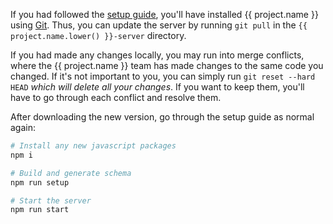 If you had followed the [setup guide](index.md), you'll have installed {{ project.name }} using [Git](https://git-scm.com/).
Thus, you can update the server by running `git pull` in the `{{ project.name.lower() }}-server` directory.

If you had made any changes locally, you may run into merge conflicts,
where the {{ project.name }} team has made changes to the same code you changed. If it's not important to you, you can simply run `git reset --hard HEAD`
_which will delete all your changes_. If you want to keep them, you'll have to go through each conflict and resolve them.

After downloading the new version, go through the setup guide as normal again:

```bash
# Install any new javascript packages
npm i

# Build and generate schema
npm run setup

# Start the server
npm run start
```
